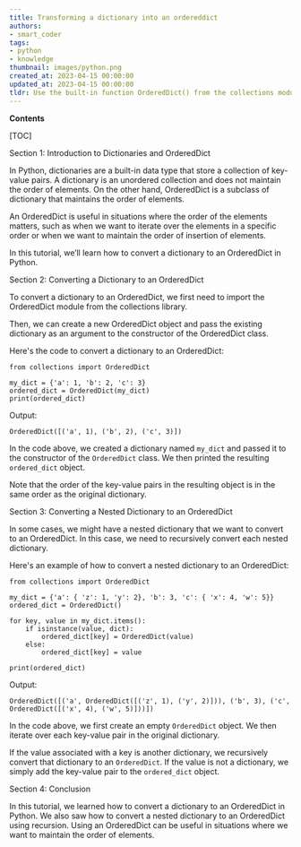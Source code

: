 ```yaml
---
title: Transforming a dictionary into an ordereddict
authors:
- smart_coder
tags:
- python
- knowledge
thumbnail: images/python.png
created_at: 2023-04-15 00:00:00
updated_at: 2023-04-15 00:00:00
tldr: Use the built-in function OrderedDict() from the collections module to convert a regular dictionary to an ordered dictionary in Python.
---
```


**Contents**

[TOC]

Section 1: Introduction to Dictionaries and OrderedDict

In Python, dictionaries are a built-in data type that store a collection of key-value pairs. A dictionary is an unordered collection and does not maintain the order of elements. On the other hand, OrderedDict is a subclass of dictionary that maintains the order of elements. 

An OrderedDict is useful in situations where the order of the elements matters, such as when we want to iterate over the elements in a specific order or when we want to maintain the order of insertion of elements.

In this tutorial, we’ll learn how to convert a dictionary to an OrderedDict in Python.

Section 2: Converting a Dictionary to an OrderedDict

To convert a dictionary to an OrderedDict, we first need to import the OrderedDict module from the collections library. 

Then, we can create a new OrderedDict object and pass the existing dictionary as an argument to the constructor of the OrderedDict class. 

Here's the code to convert a dictionary to an OrderedDict:

```
from collections import OrderedDict

my_dict = {'a': 1, 'b': 2, 'c': 3}
ordered_dict = OrderedDict(my_dict)
print(ordered_dict)
```

Output:
```
OrderedDict([('a', 1), ('b', 2), ('c', 3)])
```

In the code above, we created a dictionary named `my_dict` and passed it to the constructor of the `OrderedDict` class. We then printed the resulting `ordered_dict` object.

Note that the order of the key-value pairs in the resulting object is in the same order as the original dictionary.

Section 3: Converting a Nested Dictionary to an OrderedDict

In some cases, we might have a nested dictionary that we want to convert to an OrderedDict. In this case, we need to recursively convert each nested dictionary.

Here's an example of how to convert a nested dictionary to an OrderedDict:

```
from collections import OrderedDict

my_dict = {'a': { 'z': 1, 'y': 2}, 'b': 3, 'c': { 'x': 4, 'w': 5}}
ordered_dict = OrderedDict()

for key, value in my_dict.items():
    if isinstance(value, dict):
        ordered_dict[key] = OrderedDict(value)
    else:
        ordered_dict[key] = value

print(ordered_dict)
```

Output:
```
OrderedDict([('a', OrderedDict([('z', 1), ('y', 2)])), ('b', 3), ('c', OrderedDict([('x', 4), ('w', 5)]))])
```

In the code above, we first create an empty `OrderedDict` object. We then iterate over each key-value pair in the original dictionary. 

If the value associated with a key is another dictionary, we recursively convert that dictionary to an `OrderedDict`. If the value is not a dictionary, we simply add the key-value pair to the `ordered_dict` object.

Section 4: Conclusion

In this tutorial, we learned how to convert a dictionary to an OrderedDict in Python. We also saw how to convert a nested dictionary to an OrderedDict using recursion. Using an OrderedDict can be useful in situations where we want to maintain the order of elements.
